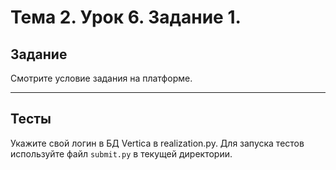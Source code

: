 # Тема 2. Урок 6. Задание 1. #

## Задание

Смотрите условие задания на платформе.

---

## Тесты

Укажите свой логин в БД Vertica в realization.py.
Для запуска тестов используйте файл `submit.py` в текущей директории.

